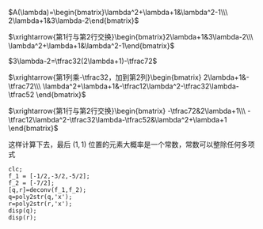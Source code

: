  $A(\lambda)=\begin{bmatrix}\lambda^2+\lambda+1&\lambda^2-1\\\ 2\lambda+1&3\lambda-2\end{bmatrix}$   
  
 $\xrightarrow{第1行与第2行交换}\begin{bmatrix}2\lambda+1&3\lambda-2\\\ \lambda^2+\lambda+1&\lambda^2-1\end{bmatrix}$   
  
 $3\lambda-2=\tfrac32(2\lambda+1)-\tfrac72$   
  
 $\xrightarrow{第1列乘-\tfrac32，加到第2列}\begin{bmatrix}  
2\lambda+1&-\tfrac72\\\   
\lambda^2+\lambda+1&-\tfrac12\lambda^2-\tfrac32\lambda-\tfrac52  
\end{bmatrix}$   
  
 $\xrightarrow{第1行与第2行交换}\begin{bmatrix}  
-\tfrac72&2\lambda+1\\\   
-\tfrac12\lambda^2-\tfrac32\lambda-\tfrac52&\lambda^2+\lambda+1  
\end{bmatrix}$   
  
这样计算下去，最后 $(1,1)$ 位置的元素大概率是一个常数，常数可以整除任何多项式  
  
```agsl  
clc;  
f_1 = [-1/2,-3/2,-5/2];  
f_2 = [-7/2];  
[q,r]=deconv(f_1,f_2);  
q=poly2str(q,'x');  
r=poly2str(r,'x');  
disp(q);  
disp(r);  
```  
